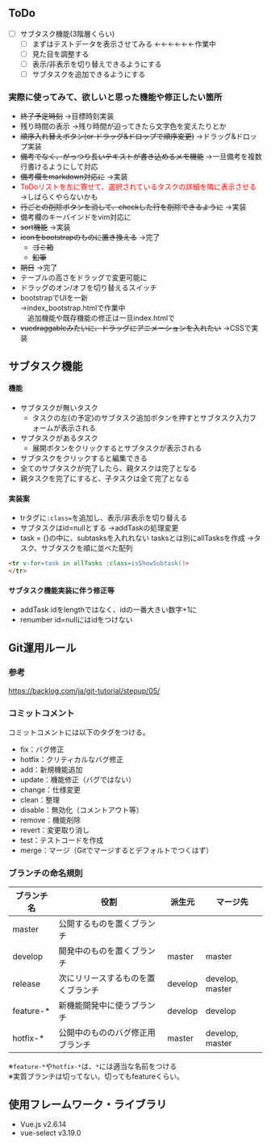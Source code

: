 ## ToDo
- [ ] サブタスク機能(3階層くらい)
  - [ ] まずはテストデータを表示させてみる ←←←←←←作業中
  - [ ] 見た目を調整する
  - [ ] 表示/非表示を切り替えできるようにする
  - [ ] サブタスクを追加できるようにする

### 実際に使ってみて、欲しいと思った機能や修正したい箇所
- ~~終了予定時刻~~
→目標時刻実装
- 残り時間の表示
→残り時間が迫ってきたら文字色を変えたりとか
- ~~順序入れ替えボタン(or ドラッグ&ドロップで順序変更)~~
→ドラッグ&ドロップ実装
- ~~備考でなく、がっつり長いテキストが書き込めるメモ機能~~
→一旦備考を複数行書けるようにして対応
- ~~備考欄をmarkdown対応に~~
→実装
- <span style="color: red">ToDoリストを左に寄せて、選択されているタスクの詳細を隣に表示させる</span>
→しばらくやらないかも
- ~~行ごとの削除ボタンを消して、checkした行を削除できるように~~
→実装
- 備考欄のキーバインドをvim対応に
- ~~sort機能~~
→実装
- ~~iconをbootstrapのものに置き換える~~
→完了
  - ~~ゴミ箱~~
  - ~~鉛筆~~
- ~~期日~~
→完了
- テーブルの高さをドラッグで変更可能に
- ドラッグのオン/オフを切り替えるスイッチ
- bootstrapでUIを一新  
→index_bootstrap.htmlで作業中  
　追加機能や既存機能の修正は一旦index.htmlで
- ~~vuedraggableみたいに、ドラッグにアニメーションを入れたい~~
→CSSで実装

## サブタスク機能
#### 機能
- サブタスクが無いタスク
  - タスクの左(の予定)のサブタスク追加ボタンを押すとサブタスク入力フォームが表示される
- サブタスクがあるタスク
  - 展開ボタンをクリックするとサブタスクが表示される
- サブタスクをクリックすると編集できる
- 全てのサブタスクが完了したら、親タスクは完了となる
- 親タスクを完了にすると、子タスクは全て完了となる

#### 実装案
- trタグに```:class=```を追加し、表示/非表示を切り替える
- サブタスクはid=nullとする
→addTaskの処理変更
- task = {}の中に、subtasksを入れれない
tasksとは別にallTasksを作成
→タスク、サブタスクを順に並べた配列
```html
<tr v-for=task in allTasks :class=isShowSubtask()>
</tr>
```

#### サブタスク機能実装に伴う修正等
- addTask
idをlengthではなく、idの一番大きい数字+1に
- renumber
id=nullにはidをつけない

## Git運用ルール
### 参考
https://backlog.com/ja/git-tutorial/stepup/05/

### コミットコメント
コミットコメントには以下のタグをつける。
- fix：バグ修正
- hotfix：クリティカルなバグ修正
- add：新規機能追加
- update：機能修正（バグではない）
- change：仕様変更
- clean：整理
- disable：無効化（コメントアウト等）
- remove：機能削除
- revert：変更取り消し
- test：テストコードを作成
- merge：マージ（Gitでマージするとデフォルトでつくはず）

### ブランチの命名規則
|ブランチ名|役割|派生元|マージ先|
|---|---|---|---|
|master|公開するものを置くブランチ|||
|develop|開発中のものを置くブランチ|master|master|
|release|次にリリースするものを置くブランチ|develop|develop, master|
|feature-*|新機能開発中に使うブランチ|develop|develop|
|hotfix-*|公開中のもののバグ修正用ブランチ|master|develop, master|

※``feature-*``や``hotfix-*``は、``*``には適当な名前をつける  
※実質ブランチは切ってない。切ってもfeatureくらい。

## 使用フレームワーク・ライブラリ
- Vue.js v2.6.14
- vue-select v3.19.0
